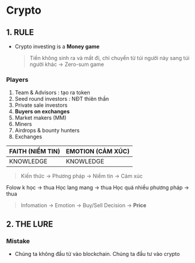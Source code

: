 <!-- @format -->

# Crypto

## 1. RULE

- Crypto investing is a **Money game**
  > Tiền không sinh ra và mất đi, chỉ chuyển từ túi người này sang túi người khác
  > -> Zero-sum game

### Players

1. Team & Advisors : tạo ra token
2. Seed round investors : NĐT thiên thần
3. Private sale investors
4. **Buyers on exchanges**
5. Market makers (MM)
6. Miners
7. Airdrops & bounty hunters
8. Exchanges

| FAITH (NIỀM TIN) | EMOTION (CẢM XÚC) |
| ---------------- | ----------------- |
| KNOWLEDGE        | KNOWLEDGE         |

> Kiến thức -> Phương pháp -> Niềm tin -> Cảm xúc

Folow k học -> thua
Học lang mang -> thua
Học quá nhiều phương pháp -> thua

> Infomation -> Emotion -> Buy/Sell Decision -> **Price**

## 2. THE LURE

### Mistake

- Chúng ta không đầu từ vào blockchain. Chúng ta đầu tư vào crypto
